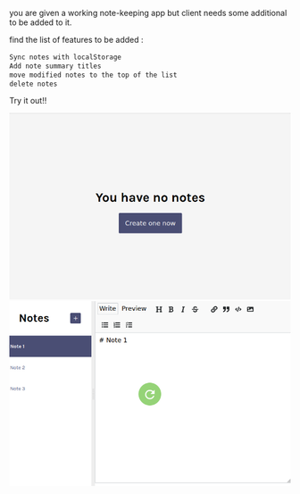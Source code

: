 
you are given a working note-keeping app but client needs some additional to be added to it.

find the list of features to be added :

    Sync notes with localStorage
    Add note summary titles
    move modified notes to the top of the list
    delete notes

Try it out!!


![](initialStage1.png)
![](initialStage2.png)


